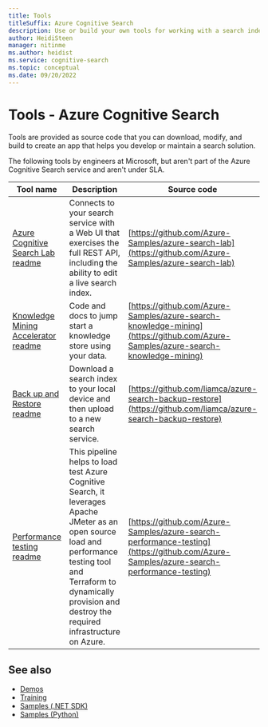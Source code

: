 ```yaml
---
title: Tools
titleSuffix: Azure Cognitive Search
description: Use or build your own tools for working with a search index.
author: HeidiSteen
manager: nitinme
ms.author: heidist
ms.service: cognitive-search
ms.topic: conceptual
ms.date: 09/20/2022
---
```


# Tools - Azure Cognitive Search

Tools are provided as source code that you can download, modify, and build to create an app that helps you develop or maintain a search solution.

The following tools by engineers at Microsoft, but aren't part of the Azure Cognitive Search service and aren't under SLA.

| Tool name | Description | Source code |
|-----------|------------ |-------------|
| [Azure Cognitive Search Lab readme](https://github.com/Azure-Samples/azure-search-lab/readme)   | Connects to your search service with a Web UI that exercises the full REST API, including the ability to edit a live search index. | [https://github.com/Azure-Samples/azure-search-lab](https://github.com/Azure-Samples/azure-search-lab) |
| [Knowledge Mining Accelerator readme](https://github.com/Azure-Samples/azure-search-knowledge-mining/readme) | Code and docs to jump start a knowledge store using your data. | [https://github.com/Azure-Samples/azure-search-knowledge-mining](https://github.com/Azure-Samples/azure-search-knowledge-mining) |
| [Back up and Restore readme](https://github.com/liamca/azure-search-backup-restore/readme) | Download a search index to your local device and then upload to a new search service. | [https://github.com/liamca/azure-search-backup-restore](https://github.com/liamca/azure-search-backup-restore) |
| [Performance testing readme](https://github.com/Azure-Samples/azure-search-performance-testing/readme) | This pipeline helps to load test Azure Cognitive Search, it leverages Apache JMeter as an open source load and performance testing tool and Terraform to dynamically provision and destroy the required infrastructure on Azure. | [https://github.com/Azure-Samples/azure-search-performance-testing](https://github.com/Azure-Samples/azure-search-performance-testing) |

## See also

+ [Demos](resource-demo-sites.md)
+ [Training](resource-training.md)
+ [Samples (.NET SDK)](samples-dotnet.md)
+ [Samples (Python)](samples-python.md)
